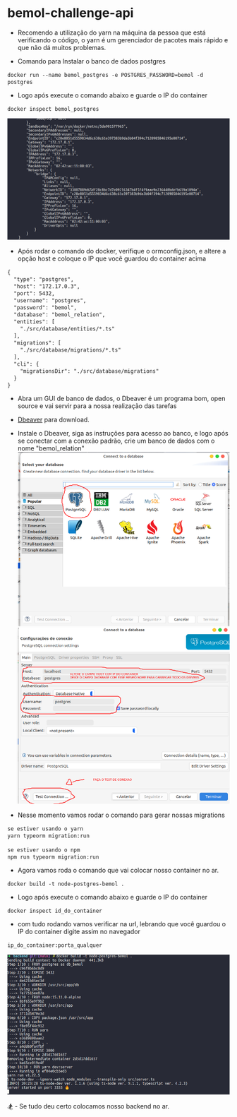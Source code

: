 # bemol-challenge-api

- Recomendo a utilização do yarn na máquina da pessoa que está verificando o código, o yarn é um gerenciador de pacotes mais rápido e que não dá muitos problemas.

- Comando para Instalar o banco de dados postgres

```
docker run --name bemol_postgres -e POSTGRES_PASSWORD=bemol -d postgres
```


- Logo após execute o comando abaixo e guarde o IP do container

```
docker inspect bemol_postgres
```

![Instalação Dbeaver](https://github.com/jnerydesigner/bemol-challenge-api/blob/main/images/.xdp_shot-da-tela-docker.png)

- Após rodar o comando do docker, verifique o ormconfig.json, e altere a opção host e coloque o IP que você guardou do container acima

```
{
  "type": "postgres",
  "host": "172.17.0.3",
  "port": 5432,
  "username": "postgres",
  "password": "bemol",
  "database": "bemol_relation",
  "entities": [
    "./src/database/entities/*.ts"
  ],
  "migrations": [
    "./src/database/migrations/*.ts"
  ],
  "cli": {
    "migrationsDir": "./src/database/migrations"
  }
}

```

- Abra um GUI de banco de dados, o Dbeaver é um programa bom, open source e vai servir para a nossa realização das tarefas

* [Dbeaver](https://dbeaver.io/download/) para download.

- Instale o Dbeaver, siga as instruções para acesso ao banco, e logo após se conectar com a conexão padrão, crie um banco de dados com o nome "bemol_relation"
![Instalação Dbeaver](https://github.com/jnerydesigner/bemol-challenge-api/blob/main/images/instalacao-dbeaver.png)
![Instalação Dbeaver](https://github.com/jnerydesigner/bemol-challenge-api/blob/main/images/instalacao-dbeaver-teste-conexao.png)

- Nesse momento vamos rodar o comando para gerar nossas migrations

```
se estiver usando o yarn
yarn typeorm migration:run

se estiver usando o npm
npm run typeorm migration:run

```

- Agora vamos roda o comando que vai colocar nosso container no ar.

```
docker build -t node-postgres-bemol .
```


- Logo após execute o comando abaixo e guarde o IP do container

```
docker inspect id_do_container
```


- com tudo rodando vamos verificar na url, lebrando que você guardou o IP do container digite assim no navegador

```
ip_do_container:porta_qualquer
```

![Instalação Dbeaver](https://github.com/jnerydesigner/bemol-challenge-api/blob/main/images/final-bakcend.png)

🏂 - Se tudo deu certo colocamos nosso backend no ar.


